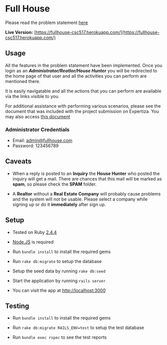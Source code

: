 # Full House

Please read the problem statement [here](https://docs.google.com/document/d/1NiLvnbmIVmiFco5iQuptvy5Om2c9DLp_ntOByDIdU6A/edit)

**Live Version:** [https://fullhouse-csc517.herokuapp.com/](https://fullhouse-csc517.herokuapp.com/)

## Usage

All the features in the problem statement have been implemented. Once you login as an **_Administrator/Reatlor/House Hunter_** you will be redirected to the home page of that user and all the activities you can perform are mentioned there.

It is easily navigatable and all the actions that you can perform are available via the links visible to you.

For additional assistance with performing various scenarios, please see the document that was included with the project submission on Expertiza. You may also access [this document](https://docs.google.com/document/d/1SZIWTZLD8a7CvwujwAuMHKFotZSU3B8CWrcgoj7kc_E/edit?usp=sharing)

### Administrator Credentials

- Email: admin@fullhouse.com
- Password: 123456789

## Caveats

- When a reply is posted to an **Inquiry** the **House Hunter** who posted the inquiry will get a mail. There are chances that this mail will be marked as **spam**, so please check the **SPAM** folder.

- A **Realtor** without a **Real Estate Company** will probably cause problems and the system will not be usable. Please select a company while signing up or do it **immediately** after sign up.

## Setup

- Tested on Ruby [2.4.4](https://www.ruby-lang.org/en/downloads/releases/)

- [Node.JS](https://nodejs.org/) is required

- Run `bundle install` to install the required gems

- Run `rake db:migrate` to setup the database

- Setup the seed data by running `rake db:seed`

- Start the application by running `rails server`

- You can visit the app at [http://localhost:3000](http://localhost:3000)

## Testing

- Run `bundle install` to install the required gems

- Run `rake db:migrate RAILS_ENV=test` to setup the test database

- Run `bundle exec rspec` to see the test reports
